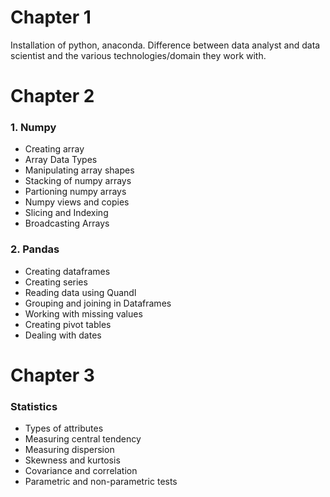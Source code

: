 # Chapter 1 
Installation of python, anaconda. Difference between data analyst and data scientist and the various technologies/domain they work with.

# Chapter 2
<h3>1. Numpy</h3>

<ul>
  <li>Creating array</li>
  <li>Array Data Types</li>
  <li>Manipulating array shapes</li>
  <li>Stacking of numpy arrays</li>
  <li>Partioning numpy arrays</li>
  <li>Numpy views and copies</li>
  <li>Slicing and Indexing</li>
  <li>Broadcasting Arrays</li>
 </ul>
 
 <h3>2. Pandas</h3>
 
 <ul>
  <li>Creating dataframes</li>
  <li>Creating series</li>
  <li>Reading data using Quandl</li>
  <li>Grouping and joining in Dataframes</li>
  <li>Working with missing values</li>
  <li>Creating pivot tables</li>
  <li>Dealing with dates</li>
 </ul>

# Chapter 3

<h3>Statistics</h3>

<ul>
  <li>Types of attributes</li>
  <li>Measuring central tendency</li>
  <li>Measuring dispersion</li>
  <li>Skewness and kurtosis</li>
  <li>Covariance and correlation</li>
  <li>Parametric and non-parametric tests</li>
</ul>
